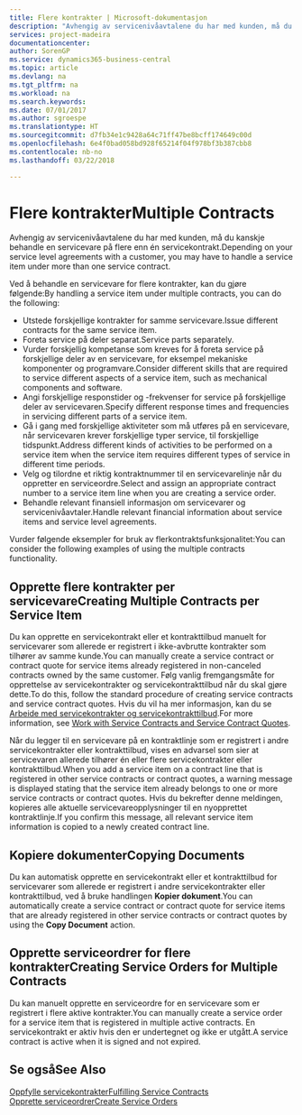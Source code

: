 ```yaml
---
title: Flere kontrakter | Microsoft-dokumentasjon
description: "Avhengig av servicenivåavtalene du har med kunden, må du kanskje behandle en servicevare på flere enn én servicekontrakt."
services: project-madeira
documentationcenter: 
author: SorenGP
ms.service: dynamics365-business-central
ms.topic: article
ms.devlang: na
ms.tgt_pltfrm: na
ms.workload: na
ms.search.keywords: 
ms.date: 07/01/2017
ms.author: sgroespe
ms.translationtype: HT
ms.sourcegitcommit: d7fb34e1c9428a64c71ff47be8bcff174649c00d
ms.openlocfilehash: 6e4f0bad058bd928f65214f04f978bf3b387cbb8
ms.contentlocale: nb-no
ms.lasthandoff: 03/22/2018

---
```

# <a name="multiple-contracts"></a><span data-ttu-id="711b3-103">Flere kontrakter</span><span class="sxs-lookup"><span data-stu-id="711b3-103">Multiple Contracts</span></span>
<span data-ttu-id="711b3-104">Avhengig av servicenivåavtalene du har med kunden, må du kanskje behandle en servicevare på flere enn én servicekontrakt.</span><span class="sxs-lookup"><span data-stu-id="711b3-104">Depending on your service level agreements with a customer, you may have to handle a service item under more than one service contract.</span></span>  
  
<span data-ttu-id="711b3-105">Ved å behandle en servicevare for flere kontrakter, kan du gjøre følgende:</span><span class="sxs-lookup"><span data-stu-id="711b3-105">By handling a service item under multiple contracts, you can do the following:</span></span>  
  
* <span data-ttu-id="711b3-106">Utstede forskjellige kontrakter for samme servicevare.</span><span class="sxs-lookup"><span data-stu-id="711b3-106">Issue different contracts for the same service item.</span></span>  
* <span data-ttu-id="711b3-107">Foreta service på deler separat.</span><span class="sxs-lookup"><span data-stu-id="711b3-107">Service parts separately.</span></span>  
* <span data-ttu-id="711b3-108">Vurder forskjellig kompetanse som kreves for å foreta service på forskjellige deler av en servicevare, for eksempel mekaniske komponenter og programvare.</span><span class="sxs-lookup"><span data-stu-id="711b3-108">Consider different skills that are required to service different aspects of a service item, such as mechanical components and software.</span></span>  
* <span data-ttu-id="711b3-109">Angi forskjellige responstider og -frekvenser for service på forskjellige deler av servicevaren.</span><span class="sxs-lookup"><span data-stu-id="711b3-109">Specify different response times and frequencies in servicing different parts of a service item.</span></span>  
* <span data-ttu-id="711b3-110">Gå i gang med forskjellige aktiviteter som må utføres på en servicevare, når servicevaren krever forskjellige typer service, til forskjellige tidspunkt.</span><span class="sxs-lookup"><span data-stu-id="711b3-110">Address different kinds of activities to be performed on a service item when the service item requires different types of service in different time periods.</span></span>  
* <span data-ttu-id="711b3-111">Velg og tilordne et riktig kontraktnummer til en servicevarelinje når du oppretter en serviceordre.</span><span class="sxs-lookup"><span data-stu-id="711b3-111">Select and assign an appropriate contract number to a service item line when you are creating a service order.</span></span>  
* <span data-ttu-id="711b3-112">Behandle relevant finansiell informasjon om servicevarer og servicenivåavtaler.</span><span class="sxs-lookup"><span data-stu-id="711b3-112">Handle relevant financial information about service items and service level agreements.</span></span>  
  
<span data-ttu-id="711b3-113">Vurder følgende eksempler for bruk av flerkontraktsfunksjonalitet:</span><span class="sxs-lookup"><span data-stu-id="711b3-113">You can consider the following examples of using the multiple contracts functionality.</span></span>  
  
## <a name="creating-multiple-contracts-per-service-item"></a><span data-ttu-id="711b3-114">Opprette flere kontrakter per servicevare</span><span class="sxs-lookup"><span data-stu-id="711b3-114">Creating Multiple Contracts per Service Item</span></span>  
<span data-ttu-id="711b3-115">Du kan opprette en servicekontrakt eller et kontrakttilbud manuelt for servicevarer som allerede er registrert i ikke-avbrutte kontrakter som tilhører av samme kunde.</span><span class="sxs-lookup"><span data-stu-id="711b3-115">You can manually create a service contract or contract quote for service items already registered in non-canceled contracts owned by the same customer.</span></span> <span data-ttu-id="711b3-116">Følg vanlig fremgangsmåte for opprettelse av servicekontrakter og servicekontrakttilbud når du skal gjøre dette.</span><span class="sxs-lookup"><span data-stu-id="711b3-116">To do this, follow the standard procedure of creating service contracts and service contract quotes.</span></span> <span data-ttu-id="711b3-117">Hvis du vil ha mer informasjon, kan du se [Arbeide med servicekontrakter og servicekontrakttilbud](service-how-to-create-service-contracts-and-service-contract-quotes.md).</span><span class="sxs-lookup"><span data-stu-id="711b3-117">For more information, see [Work with Service Contracts and Service Contract Quotes](service-how-to-create-service-contracts-and-service-contract-quotes.md).</span></span>  
  
<span data-ttu-id="711b3-118">Når du legger til en servicevare på en kontraktlinje som er registrert i andre servicekontrakter eller kontrakttilbud, vises en advarsel som sier at servicevaren allerede tilhører én eller flere servicekontrakter eller kontrakttilbud.</span><span class="sxs-lookup"><span data-stu-id="711b3-118">When you add a service item on a contract line that is registered in other service contracts or contract quotes, a warning message is displayed stating that the service item already belongs to one or more service contracts or contract quotes.</span></span> <span data-ttu-id="711b3-119">Hvis du bekrefter denne meldingen, kopieres alle aktuelle servicevareopplysninger til en nyopprettet kontraktlinje.</span><span class="sxs-lookup"><span data-stu-id="711b3-119">If you confirm this message, all relevant service item information is copied to a newly created contract line.</span></span>  
  
## <a name="copying-documents"></a><span data-ttu-id="711b3-120">Kopiere dokumenter</span><span class="sxs-lookup"><span data-stu-id="711b3-120">Copying Documents</span></span>  
<span data-ttu-id="711b3-121">Du kan automatisk opprette en servicekontrakt eller et kontrakttilbud for servicevarer som allerede er registrert i andre servicekontrakter eller kontrakttilbud, ved å bruke handlingen **Kopier dokument**.</span><span class="sxs-lookup"><span data-stu-id="711b3-121">You can automatically create a service contract or contract quote for service items that are already registered in other service contracts or contract quotes by using the **Copy Document** action.</span></span>  
  
## <a name="creating-service-orders-for-multiple-contracts"></a><span data-ttu-id="711b3-122">Opprette serviceordrer for flere kontrakter</span><span class="sxs-lookup"><span data-stu-id="711b3-122">Creating Service Orders for Multiple Contracts</span></span>  
<span data-ttu-id="711b3-123">Du kan manuelt opprette en serviceordre for en servicevare som er registrert i flere aktive kontrakter.</span><span class="sxs-lookup"><span data-stu-id="711b3-123">You can manually create a service order for a service item that is registered in multiple active contracts.</span></span> <span data-ttu-id="711b3-124">En servicekontrakt er aktiv hvis den er undertegnet og ikke er utgått.</span><span class="sxs-lookup"><span data-stu-id="711b3-124">A service contract is active when it is signed and not expired.</span></span>  
  
## <a name="see-also"></a><span data-ttu-id="711b3-125">Se også</span><span class="sxs-lookup"><span data-stu-id="711b3-125">See Also</span></span>  
[<span data-ttu-id="711b3-126">Oppfylle servicekontrakter</span><span class="sxs-lookup"><span data-stu-id="711b3-126">Fulfilling Service Contracts</span></span>](service-fulfill-service-contracts.md)  
[<span data-ttu-id="711b3-127">Opprette serviceordrer</span><span class="sxs-lookup"><span data-stu-id="711b3-127">Create Service Orders</span></span>](service-how-to-create-service-orders.md)  

